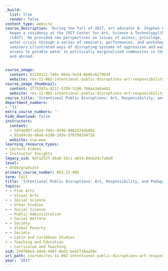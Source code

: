 ```yaml
---
_build:
  list: true
  render: false
content_type: website
course_description: 'During the fall of 2017, art educator B. Stephen Carpenter II
  began a residency at the [MIT Center for Art, Science & Technology](https://arts.mit.edu/cast/)
  (CAST). He provided new perspectives on issues of access, privilege, and the global
  water crisis through a series of seminars, performances, and workshops. Carpenter''s
  seminars illustrated ways of disrupting systems of oppression and ways to increase
  access to potable water in politically marginalized communites in the United States
  and abroad.

  '
course_image:
  content: 81234111-740c-864e-9a34-866bc6279b34
  website: res-11-002-intentional-public-disruptions-art-responsibility-and-pedagogy-fall-2017
course_image_thumbnail:
  content: 277528fa-d217-5709-5196-766aa3a6aa91
  website: res-11-002-intentional-public-disruptions-art-responsibility-and-pedagogy-fall-2017
course_title: 'Intentional Public Disruptions: Art, Responsibility, and Pedagogy'
department_numbers:
- '11'
extra_course_numbers: ''
hide_download: false
instructors:
  content:
  - 5974e097-a52d-7ddc-0396-0882524db092
  - 65a64cda-d0ab-e200-293e-d7879819472b
  website: ocw-www
learning_resource_types:
- Lecture Videos
- Instructor Insights
legacy_uid: 60fa252f-4ba0-10c1-a014-0deb2dcfa8a0
level:
- Undergraduate
primary_course_number: RES.11-002
term: Fall
title: 'Intentional Public Disruptions: Art, Responsibility, and Pedagogy'
topics:
- - Fine Arts
  - Visual Arts
- - Social Science
  - Urban Studies
- - Social Science
  - Public Administration
  - Social Welfare
- - Society
  - Global Poverty
- - Society
  - Latin and Caribbean Studies
- - Teaching and Education
  - Curriculum and Teaching
uid: 294f66e3-3de8-486f-8bd2-bebf710aa59c
url_path: courses/res-11-002-intentional-public-disruptions-art-responsibility-and-pedagogy-fall-2017
year: '2017'
---
```


